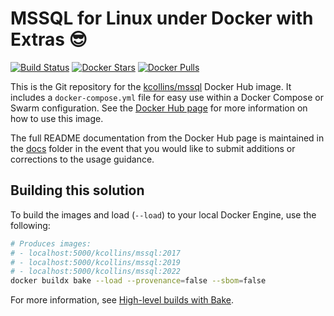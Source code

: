 # MSSQL for Linux under Docker with Extras 😎

[![Build Status](https://img.shields.io/github/actions/workflow/status/thirdgen88/mssql-docker/build-all.yml
)](https://github.com/thirdgen88/mssql-docker/actions)
[![Docker Stars](https://img.shields.io/docker/stars/kcollins/mssql.svg)](https://hub.docker.com/r/kcollins/mssql)
[![Docker Pulls](https://img.shields.io/docker/pulls/kcollins/mssql.svg)](https://hub.docker.com/r/kcollins/mssql)

This is the Git repository for the [kcollins/mssql](http://hub.docker.com/r/kcollins/mssql) Docker Hub image.  It includes a `docker-compose.yml` file for easy use within a Docker Compose or Swarm configuration.  See the [Docker Hub page](http://hub.docker.com/r/kcollins/mssql) for more information on how to use this image.

The full README documentation from the Docker Hub page is maintained in the [docs](docs) folder in the event that you would like to submit additions or corrections to the usage guidance.

## Building this solution

To build the images and load (`--load`) to your local Docker Engine, use the following:

```bash
# Produces images:
# - localhost:5000/kcollins/mssql:2017
# - localhost:5000/kcollins/mssql:2019
# - localhost:5000/kcollins/mssql:2022
docker buildx bake --load --provenance=false --sbom=false
```

For more information, see [High-level builds with Bake](https://docs.docker.com/build/bake/).

